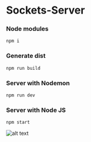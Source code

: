 # Sockets-Server

### Node modules
```
npm i
```

### Generate dist
```
npm run build
```

### Server with Nodemon
```
npm run dev
```

### Server with Node JS
```
npm start
```

![alt text](https://miro.medium.com/max/900/1*dSqXPEWnNgUhEmCrjxRI4Q.png)
